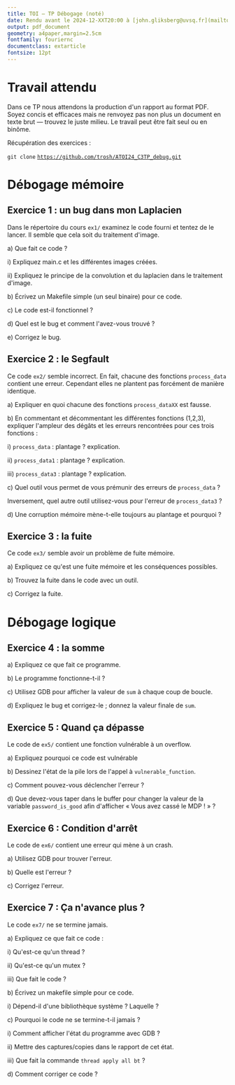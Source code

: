 ```yaml
---
title: TOI — TP Débogage (noté)
date: Rendu avant le 2024-12-XXT20:00 à [john.gliksberg@uvsq.fr](mailto:john.gliksberg@uvsq.fr)
output: pdf_document
geometry: a4paper,margin=2.5cm
fontfamily: fouriernc
documentclass: extarticle
fontsize: 12pt
---
```


# Travail attendu

Dans ce TP nous attendons la production d'un rapport au format PDF.
Soyez concis et efficaces mais ne renvoyez pas non plus un document en texte brut
— trouvez le juste milieu.
Le travail peut être fait seul ou en binôme.

Récupération des exercices :

`git clone` [`https://github.com/trosh/ATOI24_C3TP_debug.git`](https://github.com/trosh/ATOI24_C3TP_debug.git)

# Débogage mémoire

## Exercice 1 : un bug dans mon Laplacien

Dans le répertoire du cours `ex1/` examinez le code fourni et tentez de le lancer.
Il semble que cela soit du traitement d'image.

a) Que fait ce code ?

   i) Expliquez main.c et les différentes images créées.

   ii) Expliquez le principe de la convolution et du laplacien dans le traitement d'image.

b) Écrivez un Makefile simple (un seul binaire) pour ce code.

c) Le code est-il fonctionnel ?

d) Quel est le bug et comment l'avez-vous trouvé ?

e) Corrigez le bug.

## Exercice 2 : le Segfault

Ce code `ex2/` semble incorrect.
En fait, chacune des fonctions `process_data` contient une erreur.
Cependant elles ne plantent pas forcément de manière identique.

a) Expliquer en quoi chacune des fonctions `process_dataXX` est fausse.

b) En commentant et décommentant les différentes fonctions (1,2,3), expliquer l'ampleur des
   dégâts et les erreurs rencontrées pour ces trois fonctions :

   i) `process_data` : plantage ? explication.

   ii) `process_data1` : plantage ? explication.

   iii) `process_data3` : plantage ? explication.

c) Quel outil vous permet de vous prémunir des erreurs de `process_data` ?

   Inversement, quel autre outil utilisez-vous pour l'erreur de `process_data3` ?

d) Une corruption mémoire mène-t-elle toujours au plantage et pourquoi ?

## Exercice 3 : la fuite

Ce code `ex3/` semble avoir un problème de fuite mémoire.

a) Expliquez ce qu'est une fuite mémoire et les conséquences possibles.

b) Trouvez la fuite dans le code avec un outil.

c) Corrigez la fuite.

# Débogage logique

## Exercice 4 : la somme

a) Expliquez ce que fait ce programme.

b) Le programme fonctionne-t-il ?

c) Utilisez GDB pour afficher la valeur de `sum` à chaque coup de boucle.

d) Expliquez le bug et corrigez-le ; donnez la valeur finale de `sum`.

## Exercice 5 : Quand ça dépasse

Le code de `ex5/` contient une fonction vulnérable à un overflow.

a) Expliquez pourquoi ce code est vulnérable

b) Dessinez l'état de la pile lors de l'appel à `vulnerable_function`.

c) Comment pouvez-vous déclencher l'erreur ?

d) Que devez-vous taper dans le buffer pour changer la valeur de la variable
   `password_is_good` afin d'afficher « Vous avez cassé le MDP ! » ?

## Exercice 6 : Condition d'arrêt

Le code de `ex6/` contient une erreur qui mène à un crash.

a) Utilisez GDB pour trouver l'erreur.

b) Quelle est l'erreur ?

c) Corrigez l'erreur.

## Exercice 7 : Ça n'avance plus ?

Le code `ex7/` ne se termine jamais.

a) Expliquez ce que fait ce code :

   i) Qu'est-ce qu'un thread ?

   ii) Qu'est-ce qu'un mutex ?

   iii) Que fait le code ?

b) Écrivez un makefile simple pour ce code.

   i) Dépend-il d'une bibliothèque système ? Laquelle ?

c) Pourquoi le code ne se termine-t-il jamais ?

   i) Comment afficher l'état du programme avec GDB ?

   ii) Mettre des captures/copies dans le rapport de cet état.

   iii) Que fait la commande `thread apply all bt` ?

d) Comment corriger ce code ?
